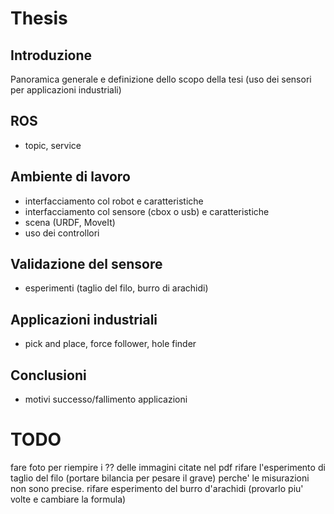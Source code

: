 # Thesis

## Introduzione
Panoramica generale e definizione dello scopo della tesi (uso dei sensori per applicazioni industriali)

## ROS
- topic, service

## Ambiente di lavoro
- interfacciamento col robot e caratteristiche
- interfacciamento col sensore (cbox o usb) e caratteristiche
- scena (URDF, MoveIt)
- uso dei controllori

## Validazione del sensore
- esperimenti (taglio del filo, burro di arachidi)

## Applicazioni industriali
- pick and place, force follower, hole finder

## Conclusioni
- motivi successo/fallimento applicazioni 


# TODO
fare foto per riempire i ?? delle immagini citate nel pdf
rifare l'esperimento di taglio del filo (portare bilancia per pesare il grave) perche' le misurazioni non sono precise. 
rifare esperimento del burro d'arachidi (provarlo piu' volte e cambiare la formula)